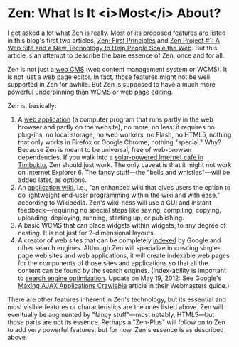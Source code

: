 # Zen: What Is It &lt;i&gt;Most&lt;/i&gt; About?

 I get asked a lot what Zen is really. Most of its proposed features are listed in this blog's first two articles, [Zen: First Principles](http://tomelam.blogspot.com/2010/10/ajax-zen-first-principles.html) and [Zen Project \#1: A Web Site and a New Technology to Help People Scale the Web](http://tomelam.blogspot.com/2010/09/project-web-site-and-new-technology-to.html). But this article is an attempt to describe the bare essence of Zen, once and for all.

 Zen is not just a [web CMS](http://en.wikipedia.org/wiki/Web_content_management_system) \(web content management system or WCMS\). It is not just a web page editor. In fact, those features might not be well supported in Zen for awhile. But Zen is supposed to have a much more powerful underpinning than WCMS or web page editing.

 Zen is, basically:

1. A [web application](http://en.wikipedia.org/wiki/Web_application) \(a computer program that runs partly in the web browser and partly on the website\), no more, no less: it requires no plug-ins, no local storage, no web workers, no Flash, no HTML5, nothing that only works in Firefox or Google Chrome, nothing "special." Why? Because Zen is meant to be universal, free of web-browser dependencies. If you walk into a [solar-powered Internet cafe in Timbuktu](http://timbuktuchronicles.blogspot.com/2010/04/portable-solar-powered-internet-cafe.html), Zen should just work. The only caveat is that it might not work on Internet Explorer 6. The fancy stuff—the "bells and whistles"—will be added later, as options.
2. An [application wiki](http://en.wikipedia.org/wiki/Wiki_software#Application_wikis), i.e., "an enhanced wiki that gives users the option to do lightweight end-user programming within the wiki and with ease," according to Wikipedia. Zen's wiki-ness will use a GUI and instant feedback—requiring no special steps like saving, compiling, copying, uploading, deploying, running, starting up, or publishing.
3. A basic WCMS that can place widgets within widgets, to any degree of nesting. It is not just for 2-dimensional layouts.
4. A creator of web sites that can be completely [indexed](http://en.wikipedia.org/wiki/Surface_Web) by Google and other search engines. Although Zen will specialize in creating single-page web sites and web applications, it will create indexable web pages for the components of those sites and applications so that all the content can be found by the search engines. \(Index-ability is important to [search engine optimization](http://en.wikipedia.org/wiki/Search_engine_optimization). Update on May 19, 2012: See Google's [Making AJAX Applications Crawlable](https://developers.google.com/webmasters/ajax-crawling/) article in their Webmasters guide.\)

 There are other features inherent in Zen's technology, but its essential and most visible features or characteristics are the ones listed above. Zen will eventually be augmented by "fancy stuff"—most notably, HTML5—but those parts are not its essence. Perhaps a "Zen-Plus" will follow on to Zen to add very powerful features, but for now, Zen's essence is as described above.


